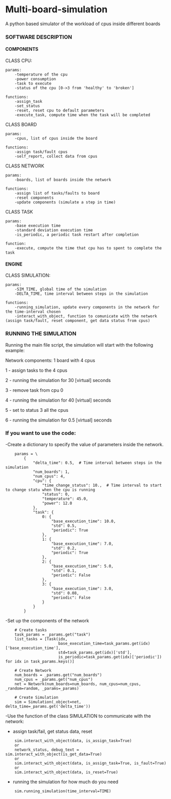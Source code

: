 # Multi-board-simulation
A python based simulator of the workload of cpus inside different boards

### SOFTWARE DESCRIPTION 

#### COMPONENTS 

 CLASS CPU:
	
	params:
		-temperature of the cpu
		-power consumption
		-task to execute
		-status of the cpu [0->3 from 'healthy' to 'broken']
	
	functions:
		-assign_task
		-set_status
		-reset, reset cpu to default parameters
		-execute_task, compute time when the task will be completed

CLASS BOARD
	
	params:
		-cpus, list of cpus inside the board
	
	functions:
		-assign task/fault cpus
		-self_report, collect data from cpus

CLASS NETWORK
	
	params:
		-boards, list of boards inside the network
	
	functions:
		-assign list of tasks/faults to board
		-reset components
		-update components (simulate a step in time)
CLASS TASK
	
	params:
		-base execution time	
		-standard deviation execution time
		-is_periodic, a periodic task restart after completion
	
	function:
		-execute, compute the time that cpu has to spent to complete the task 

#### ENGINE ###

CLASS SIMULATION: 

	params:
		-SIM_TIME, global time of the simulation
		-DELTA_TIME, time interval between steps in the simulation
	
	functions:
		-running_simulation, update every components in the network for the time-interval chosen
		-interact_with_object, function to comunicate with the network (assign task/fault, reset component, get data status from cpus)

### RUNNING THE SIMULATION 

Running the main file script, the simulation will start with the following example:

Network components: 1 board with 4 cpus 

1 - assign tasks to the 4 cpus

2 - running the simulation for 30 [virtual] seconds

3 - remove task from cpu 0

4 - running the simulation for 40 [virtual] seconds

5 - set to status 3 all the cpus

6 - running the simulation for 0.5 [virtual] seconds

### If you want to use the code:

-Create a dictionary to specify the value of parameters inside the network.
```
    params = \
        {
            "delta_time": 0.5,  # Time interval between steps in the simulation
            "num_boards": 1,
            "num_cpus": 4,
            "cpu": {
                "time_change_status": 10.,  # Time interval to start to change statu when the cpu is running
                "status": 0,
                "temperature": 45.0,
                "power": 12.0
            },
            "task": {
                0: {
                    "base_execution_time": 10.0,
                    "std": 0.5,
                    "periodic": True
                },
                1: {
                    "base_execution_time": 7.0,
                    "std": 0.2,
                    "periodic": True
                },
                2: {
                    "base_execution_time": 5.0,
                    "std": 0.1,
                    "periodic": False
                },
                3: {
                    "base_execution_time": 3.0,
                    "std": 0.08,
                    "periodic": False
                }
            }
        }
```
-Set up the components of the network 
```
    # Create tasks
    task_params = _params.get("task")
    list_tasks = [Task(idx,
                       base_execution_time=task_params.get(idx)['base_execution_time'],
                       std=task_params.get(idx)['std'],
                       is_periodic=task_params.get(idx)['periodic']) for idx in task_params.keys()]

    # Create Network
    num_boards = _params.get("num_boards")
    num_cpus = _params.get("num_cpus")
    net = Network(num_boards=num_boards, num_cpus=num_cpus, _random=random, _params=_params)

    # Create Simulation
    sim = Simulation(_object=net, delta_time=_params.get('delta_time'))
```
-Use the function of the class SIMULATION to communicate with the network:
- assign task/fail, get status data, reset
```
    sim.interact_with_object(data, is_assign_task=True)
    or
    network_status, debug_text = sim.interact_with_object(is_get_data=True)
    or
    sim.interact_with_object(data, is_assign_task=True, is_fault=True)
    or
    sim.interact_with_object(data, is_reset=True)
```
- running the simulation for how much do you need 
```
    sim.running_simulation(time_interval=TIME)
```